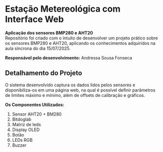 # Estação Metereológica com Interface Web

__Aplicação dos sensores BMP280 e AHT20__<br>
Repositório foi criado com o intuito de desenvolver um projeto prático sobre os sensores BMP280 e AHT20, aplicando os conhecimentos adquiridos na aula síncrona do dia 15/07/2025.

__Responsável pelo desenvolvimento:__
Andressa Sousa Fonseca

## Detalhamento do Projeto
O sistema desenvolvido captura os dados lidos pelos sensores e disponibiliza-os em uma página web, na qual é possível definir parâmetros de limites máximo e mínimo, além de offsets de calibração e gráficos.

__Os Componentes Utilizados:__
1) Sensor AHT20 + BM280
2) Bitdoglab
4) Matriz de leds
5) Display OLED
6) Botão
7) LEDs RGB
8) Buzzer
